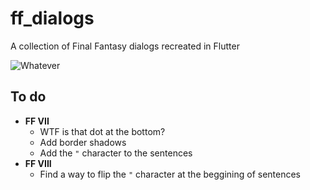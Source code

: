 # ff_dialogs

A collection of Final Fantasy dialogs recreated in Flutter

![Whatever](https://i.imgur.com/iRJZm8U.png)

## To do

* **FF VII**
    * WTF is that dot at the bottom?
    * Add border shadows
    * Add the `"` character to the sentences
* **FF VIII**
    * Find a way to flip the `"` character at the beggining of sentences
